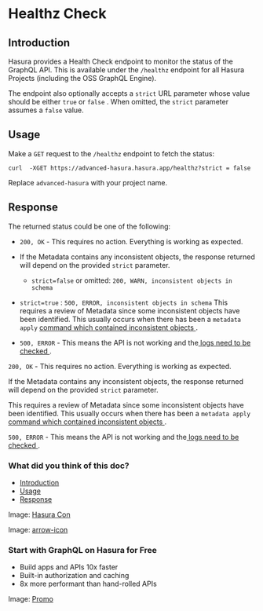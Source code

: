 # Healthz Check

## Introduction​

Hasura provides a Health Check endpoint to monitor the status of the GraphQL API. This is available under the `/healthz` endpoint for all Hasura Projects (including the OSS GraphQL Engine).

The endpoint also optionally accepts a `strict` URL parameter whose value should be either `true` or `false` . When
omitted, the `strict` parameter assumes a `false` value.

## Usage​

Make a `GET` request to the `/healthz` endpoint to fetch the status:

`curl  -XGET https://advanced-hasura.hasura.app/healthz?strict = false`

Replace `advanced-hasura` with your project name.

## Response​

The returned status could be one of the following:

- `200, OK` - This requires no action. Everything is working as expected.
- If the Metadata contains any inconsistent objects, the response returned will depend on the provided `strict` parameter.
    - `strict=false` or omitted: `200, WARN, inconsistent objects in schema`

- `strict=true` : `500, ERROR, inconsistent objects in schema`
This requires a review of Metadata since some inconsistent objects have been identified. This usually occurs when
there has been a `metadata apply` [ command which contained inconsistent objects ](https://hasura.io/docs/latest/migrations-metadata-seeds/manage-metadata/#apply-metadata).
- `500, ERROR` - This means the API is not working and the[ logs need to be checked ](https://hasura.io/docs/latest/deployment/logging/#health-check-log-structure).


 `200, OK` - This requires no action. Everything is working as expected.

If the Metadata contains any inconsistent objects, the response returned will depend on the provided `strict` parameter.

This requires a review of Metadata since some inconsistent objects have been identified. This usually occurs when
there has been a `metadata apply` [ command which contained inconsistent objects ](https://hasura.io/docs/latest/migrations-metadata-seeds/manage-metadata/#apply-metadata).

 `500, ERROR` - This means the API is not working and the[ logs need to be checked ](https://hasura.io/docs/latest/deployment/logging/#health-check-log-structure).

### What did you think of this doc?

- [ Introduction ](https://hasura.io/docs/latest/deployment/health-checks/healthz-check/#introduction)
- [ Usage ](https://hasura.io/docs/latest/deployment/health-checks/healthz-check/#usage)
- [ Response ](https://hasura.io/docs/latest/deployment/health-checks/healthz-check/#response)


Image: [ Hasura Con ](https://res.cloudinary.com/dh8fp23nd/image/upload/v1686154570/hasura-con-2023/has-con-light-date_r2a2ud.png)

Image: [ arrow-icon ](https://res.cloudinary.com/dh8fp23nd/image/upload/v1683723549/main-web/chevron-right_ldbi7d.png)

### Start with GraphQL on Hasura for Free

- Build apps and APIs 10x faster
- Built-in authorization and caching
- 8x more performant than hand-rolled APIs


Image: [ Promo ](https://hasura.io/docs/assets/images/hasura-free-ff60e409244e0ea12b5a3045d1a9096b.png)
